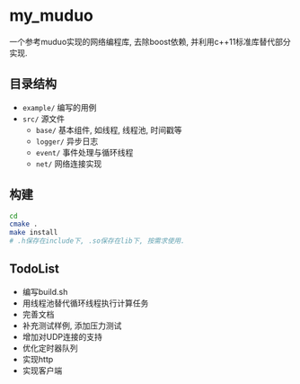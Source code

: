 # my_muduo

一个参考muduo实现的网络编程库, 去除boost依赖, 并利用c++11标准库替代部分实现.

## 目录结构

- `example/` 编写的用例
- `src/` 源文件
    - `base/` 基本组件, 如线程, 线程池, 时间戳等
    - `logger/` 异步日志
    - `event/` 事件处理与循环线程
    - `net/` 网络连接实现

## 构建

```bash
cd
cmake .
make install 
# .h保存在include下, .so保存在lib下, 按需求使用.
```

## TodoList

- 编写build.sh
- 用线程池替代循环线程执行计算任务
- 完善文档
- 补充测试样例, 添加压力测试
- 增加对UDP连接的支持
- 优化定时器队列
- 实现http
- 实现客户端